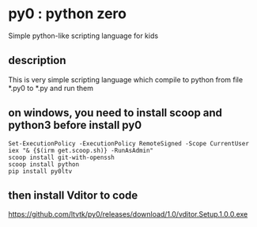 # py0 : python zero
Simple python-like scripting language for kids 
## description
This is very simple scripting language which compile to python from file *.py0 to *.py and run them
## on windows, you need to install scoop and python3 before install py0
```
Set-ExecutionPolicy -ExecutionPolicy RemoteSigned -Scope CurrentUser
iex "& {$(irm get.scoop.sh)} -RunAsAdmin"
scoop install git-with-openssh
scoop install python
pip install py0ltv
```
## then install Vditor to code
https://github.com/ltvtk/py0/releases/download/1.0/vditor.Setup.1.0.0.exe
